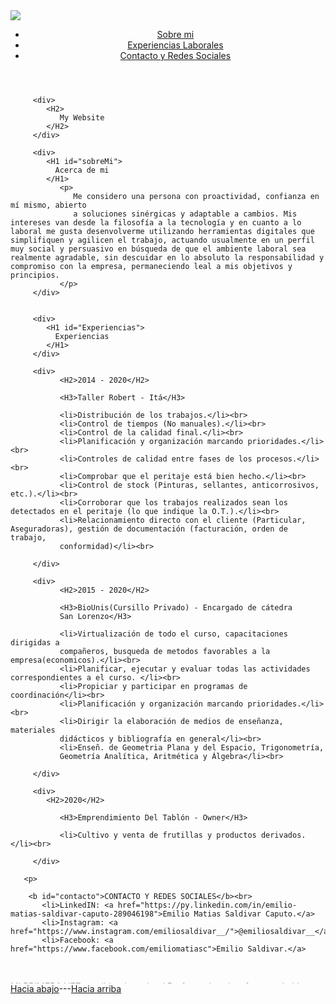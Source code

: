 <html>
   <head>
	   <title>Portafolio</title>
	   <meta charset="utf-8">
	   <meta name="keywords" content="palabras claves">
	   <meta name="description" content="la descripcion de la pagina 70 a 140 caracteres">
	   <meta name="author" content="el nombre del autor">
	   <meta name="copyrigth" content="nombre de la pagina dueña de los derechos">
      <link rel="icon" href="emilio jaja.ico">
   </head>
   <body>
	   <div>
              <img src="https://media-exp1.licdn.com/dms/image/C4E03AQEBZokPd9_0zw/profile-displayphoto-shrink_200_200/0/1600961431632?e=1619049600&v=beta&t=VtP3xNxvSJN7Ud3AEfo2Kzjr4pOY78mk6FZavZGeoOw"><br>
           </div>
   	   <div><header>
   	   	   <nav>
   	   	   	   <ul> 
                          <li><a href="#sobreMi">Sobre mi</a>
   	   	   	   	  <li><a href="#Experiencias">Experiencias Laborales</a></li>
   	   	   	   	  <li><a href="#contacto">Contacto y Redes Sociales</a></li>
   	   	   	   	  </li>
   	   	   	   </ul>
   	   	   </nav>
   	      </header>
         </div>
   	   
         <div>
            <H2>
               My Website
            </H2>
         </div>
         
         <div>
            <H1 id="sobreMi">
              Acerca de mi
            </H1>
               <p>
                  Me considero una persona con proactividad, confianza en mí mismo, abierto
                  a soluciones sinérgicas y adaptable a cambios. Mis intereses van desde la filosofía a la tecnología y en cuanto a lo laboral me gusta desenvolverme utilizando herramientas digitales que simplifiquen y agilicen el trabajo, actuando usualmente en un perfil muy social y persuasivo en búsqueda de que el ambiente laboral sea realmente agradable, sin descuidar en lo absoluto la responsabilidad y compromiso con la empresa, permaneciendo leal a mis objetivos y principios.
               </p>
         </div>
         

         <div>
            <H1 id="Experiencias">
              Experiencias 
            </H1>
         </div>

         <div>
               <H2>2014 - 2020</H2>

               <H3>Taller Robert - Itá</H3>

               <li>Distribución de los trabajos.</li><br>
               <li>Control de tiempos (No manuales).</li><br>
               <li>Control de la calidad final.</li><br>
               <li>Planificación y organización marcando prioridades.</li><br>
               <li>Controles de calidad entre fases de los procesos.</li><br>
               <li>Comprobar que el peritaje está bien hecho.</li><br>
               <li>Control de stock (Pinturas, sellantes, anticorrosivos, etc.).</li><br>
               <li>Corroborar que los trabajos realizados sean los detectados en el peritaje (lo que indique la O.T.).</li><br>
               <li>Relacionamiento directo con el cliente (Particular, Aseguradoras), gestión de documentación (facturación, orden de trabajo,
               conformidad)</li><br>

         </div>
         
         <div>
               <H2>2015 - 2020</H2>

               <H3>BioUnis(Cursillo Privado) - Encargado de cátedra
               San Lorenzo</H3>

               <li>Virtualización de todo el curso, capacitaciones dirigidas a
               compañeros, busqueda de metodos favorables a la empresa(economicos).</li><br>
               <li>Planificar, ejecutar y evaluar todas las actividades correspondientes a el curso. </li><br>
               <li>Propiciar y participar en programas de coordinación</li><br>
               <li>Planificación y organización marcando prioridades.</li><br>
               <li>Dirigir la elaboración de medios de enseñanza, materiales
               didácticos y bibliografía en general</li><br>
               <li>Enseñ. de Geometria Plana y del Espacio, Trigonometría,
               Geometría Analítica, Aritmética y Álgebra</li><br>
               
         </div>

         <div>
            <H2>2020</H2>

               <H3>Emprendimiento Del Tablón - Owner</H3>

               <li>Cultivo y venta de frutillas y productos derivados.</li><br>  
            
         </div>
            
   	   <p>
   	   	
   	   	<b id="contacto">CONTACTO Y REDES SOCIALES</b><br>
   	   	   <li>LinkedIN: <a href="https://py.linkedin.com/in/emilio-matias-saldivar-caputo-289046198">Emilio Matias Saldivar Caputo.</a>
   	   	   <li>Instagram: <a href="https://www.instagram.com/emiliosaldivar__/">@emiliosaldivar__</a>
   	   	   <li>Facebook: <a href="https://www.facebook.com/emiliomatiasc">Emilio Saldivar.</a>
            
         
         
   
   <marquee id="ejemplo" direction="up">MI PRIMERA VEZ  escribiendo en html Profe perdon si es feo pero la idea esta ya clara </marquee><a href="javascript:void(0);" onclick="getElementById('ejemplo').direction='down';">Hacia abajo</a>---<a href="javascript:void(0);" onclick="getElementById('ejemplo').direction='up';">Hacia arriba</a>


